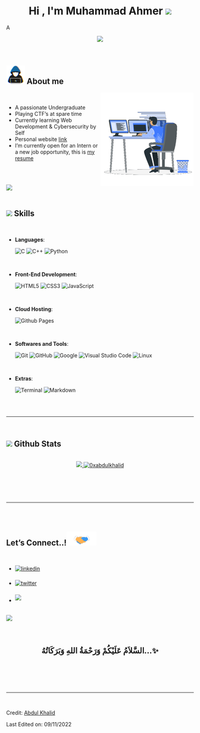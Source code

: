  <h1 align="center"><b>Hi , I'm Muhammad Ahmer </b><img src="https://media.giphy.com/media/hvRJCLFzcasrR4ia7z/giphy.gif" width="35"></h1>
<!--  -->A
<p align="center">
  <a href="https://github.com/DenverCoder1/readme-typing-svg"><img src="https://readme-typing-svg.herokuapp.com?font=Time+New+Roman&amp;color=cyan&amp;size=25&amp;center=true&amp;vCenter=true&amp;width=600&amp;height=100&amp;lines=Assalamu+O+Alaikum+Warahmatullah..♥++;Undergraduate,;Computer+Science+Student,;IT+Support+Specialist,;Cybersecurity+Analyst/Enthusiast,;Love+to+learn+new+stuffs..&lt;3"></a>
</p>
<br>
<h2 id="-about-me"><picture><img src="https://github.com/0xAbdulKhalid/0xAbdulKhalid/raw/main/assets/mdImages/about_me.gif" width="50px"></picture> <strong>About me</strong></h2>
<p><picture> <img align="right" src="https://github.com/0xAbdulKhalid/0xAbdulKhalid/raw/main/assets/mdImages/Right_Side.gif" width="250px"></picture></p>
<br>
<ul>
<li>A passionate Undergraduate</li>
<li>Playing CTF’s at spare time</li>
<li>Currently learning Web Development & Cybersecurity by Self</li>
<li>Personal website <a href="https://www.0xabdulkhalid.ml">link</a></li>
<li>I’m currently open for an Intern or a new job opportunity, this is <a href="https://read.cv/0xabdulkhalid">my resume</a></li>
</ul>
<p><br><br></p>
<p><img src="https://user-images.githubusercontent.com/73097560/115834477-dbab4500-a447-11eb-908a-139a6edaec5c.gif"><br><br></p>
<h2 id="-skills"><img src="https://media2.giphy.com/media/QssGEmpkyEOhBCb7e1/giphy.gif?cid=ecf05e47a0n3gi1bfqntqmob8g9aid1oyj2wr3ds3mg700bl&amp;rid=giphy.gif" width="25"><b> Skills</b></h2>


<br>
<p align="center">
</p><ul>
<li>
<p><strong>Languages</strong>:</p>
<p><img src="https://img.shields.io/badge/C%20-%232370ED.svg?style=for-the-badge&amp;logo=c&amp;logoColor=white" alt="C">
<img src="https://img.shields.io/badge/C++%20-%2300599C.svg?style=for-the-badge&amp;logo=c%2B%2B&amp;logoColor=white" alt="C++">
<img src="https://img.shields.io/badge/Python%20-%2314354C.svg?style=for-the-badge&amp;logo=python&amp;logoColor=white" alt="Python"></p>
</li>
</ul>
<br>   
<ul>
<li>
<p><strong>Front-End Development</strong>:</p>
<p><img src="https://img.shields.io/badge/HTML5%20-%23E34F26.svg?style=for-the-badge&amp;logo=html5&amp;logoColor=white" alt="HTML5">
<img src="https://img.shields.io/badge/CSS%20-%231572B6.svg?style=for-the-badge&amp;logo=css3&amp;logoColor=white" alt="CSS3">
<img src="https://img.shields.io/badge/JavaScript%20-%23F7DF1E.svg?style=for-the-badge&amp;logo=javascript&amp;logoColor=black" alt="JavaScript"></p>
</li>
</ul>
<br>
<ul>
<li>
<p><strong>Cloud Hosting</strong>:</p>
<p><img src="https://img.shields.io/badge/GitHub%20Pages-%23327FC7.svg?style=for-the-badge&amp;logo=github&amp;logoColor=white" alt="Github Pages"></p>
</li>
</ul>
<br>
<ul>
<li>
<p><strong>Softwares and Tools</strong>:</p>
<p><img src="https://img.shields.io/badge/git-%23F05033.svg?style=for-the-badge&amp;logo=git&amp;logoColor=white" alt="Git">
<img src="https://img.shields.io/badge/github-%23121011.svg?style=for-the-badge&amp;logo=github&amp;logoColor=white" alt="GitHub">
<img src="https://img.shields.io/badge/google-%234285F4.svg?style=for-the-badge&amp;logo=google&amp;logoColor=white" alt="Google">
<img src="https://img.shields.io/badge/Visual%20Studio%20Code-0078d7.svg?style=for-the-badge&amp;logo=visual-studio-code&amp;logoColor=white" alt="Visual Studio Code">
<img src="https://img.shields.io/badge/Linux-FCC624?style=for-the-badge&amp;logo=linux&amp;logoColor=black" alt="Linux"></p>
</li>
</ul>
<br>
<ul>
<li>
<p><strong>Extras</strong>:</p>
<p><img src="https://img.shields.io/badge/Terminal-%23054020?style=for-the-badge&amp;logo=gnu-bash&amp;logoColor=white" alt="Terminal">
<img src="https://img.shields.io/badge/markdown-%23000000.svg?style=for-the-badge&amp;logo=markdown&amp;logoColor=white" alt="Markdown"></p>
</li>
</ul>
<p></p>
<br>
<br>
<hr>
<br>
<h2 id="-github-stats"><img src="https://media.giphy.com/media/iY8CRBdQXODJSCERIr/giphy.gif" width="35"><b> Github Stats </b></h2>
<br>
<div align="center">
<a href="https://github.com/0xabdulkhalid/">
  <img src="https://github-readme-stats.vercel.app/api?username=0xabdulkhalid&amp;include_all_commits=true&amp;count_private=true&amp;show_icons=true&amp;line_height=20&amp;title_color=7A7ADB&amp;icon_color=2234AE&amp;text_color=D3D3D3&amp;bg_color=0,000000,130F40" width="450">
  <img src="https://github-readme-stats.vercel.app/api/top-langs?username=0xabdulkhalid&amp;show_icons=true&amp;locale=en&amp;layout=compact&amp;line_height=20&amp;title_color=7A7ADB&amp;icon_color=2234AE&amp;text_color=D3D3D3&amp;bg_color=0,000000,130F40" width="375" alt="0xabdulkhalid">
</a>
</div>
<br>
<br>
<br>
<div class="google-auto-placed" style="width: 100%; height: auto; clear: both; text-align: center;"><ins data-ad-format="auto" class="adsbygoogle adsbygoogle-noablate" data-ad-client="ca-pub-5867915342436534" data-adsbygoogle-status="done" style="display: block; margin: 24px auto 16px; background-color: transparent; height: 0px;" data-ad-status="unfilled"><div id="aswift_2_host" style="border: none; height: 0px; width: 1150px; margin: 0px; padding: 0px; position: relative; visibility: visible; background-color: transparent; display: inline-block; overflow: hidden; opacity: 0;"><iframe id="aswift_2" name="aswift_2" browsingtopics="true" style="left: 0px; position: absolute; top: 0px; border: 0px; width: 1150px; height: 0px; min-height: auto; max-height: none; min-width: auto; max-width: none;" sandbox="allow-forms allow-popups allow-popups-to-escape-sandbox allow-same-origin allow-scripts allow-top-navigation-by-user-activation" width="1150" height="0" frameborder="0" marginwidth="0" marginheight="0" vspace="0" hspace="0" allowtransparency="true" scrolling="no" allow="attribution-reporting; run-ad-auction" src="https://googleads.g.doubleclick.net/pagead/ads?client=ca-pub-5867915342436534&amp;output=html&amp;h=280&amp;adk=1296727556&amp;adf=3774456555&amp;pi=t.aa~a.1514299343~rp.1&amp;w=1150&amp;abgtt=6&amp;fwrn=4&amp;fwrnh=100&amp;lmt=1753432965&amp;rafmt=1&amp;to=qs&amp;pwprc=3343622871&amp;format=1150x280&amp;url=https%3A%2F%2Fgithubprofile.com%2Ftemplates%2F0xabdulkhalid&amp;fwr=0&amp;pra=3&amp;rpe=1&amp;resp_fmts=3&amp;wgl=1&amp;fa=40&amp;uach=WyJXaW5kb3dzIiwiMTQuMC4wIiwieDg2IiwiIiwiMTM4LjAuNzIwNC4xNjkiLG51bGwsMCxudWxsLCI2NCIsW1siTm90KUE7QnJhbmQiLCI4LjAuMC4wIl0sWyJDaHJvbWl1bSIsIjEzOC4wLjcyMDQuMTY5Il0sWyJHb29nbGUgQ2hyb21lIiwiMTM4LjAuNzIwNC4xNjkiXV0sMF0.&amp;dt=1753432965726&amp;bpp=1&amp;bdt=416&amp;idt=0&amp;shv=r20250723&amp;mjsv=m202507220101&amp;ptt=9&amp;saldr=aa&amp;abxe=1&amp;cookie=ID%3Dc09c0f41f704731c%3AT%3D1753432960%3ART%3D1753432960%3AS%3DALNI_MZzca7VdCQMj-QwbIcimYLru5RmiA&amp;gpic=UID%3D000012270ee3b1f0%3AT%3D1753432960%3ART%3D1753432960%3AS%3DALNI_Ma9Ar0fIWOIwj9j4b2srkPvvHdmzg&amp;eo_id_str=ID%3D19ad82120e8ad2eb%3AT%3D1753432961%3ART%3D1753432961%3AS%3DAA-Afjb3yf-CGmWgUW1nabm4khbr&amp;prev_fmts=0x0%2C1200x280&amp;nras=3&amp;correlator=7581862661018&amp;frm=20&amp;pv=1&amp;u_tz=300&amp;u_his=6&amp;u_h=900&amp;u_w=1600&amp;u_ah=852&amp;u_aw=1600&amp;u_cd=24&amp;u_sd=1&amp;dmc=8&amp;adx=218&amp;ady=2339&amp;biw=1585&amp;bih=765&amp;scr_x=0&amp;scr_y=0&amp;eid=95360548%2C95362655%2C95366913%2C95366847%2C95359265%2C95367170&amp;oid=2&amp;pvsid=5942313501369563&amp;tmod=491561987&amp;uas=0&amp;nvt=1&amp;ref=https%3A%2F%2Fgithubprofile.com%2Ftemplates&amp;fc=1920&amp;brdim=0%2C0%2C0%2C0%2C1600%2C0%2C1600%2C852%2C1600%2C765&amp;vis=1&amp;rsz=%7C%7Cs%7C&amp;abl=NS&amp;fu=128&amp;bc=31&amp;bz=1&amp;td=1&amp;tdf=2&amp;psd=W251bGwsbnVsbCxudWxsLDNd&amp;nt=1&amp;ifi=3&amp;uci=a!3&amp;btvi=1&amp;fsb=1&amp;dtd=7" data-google-container-id="a!3" tabindex="0" title="Advertisement" aria-label="Advertisement" data-load-complete="true" data-google-query-id="COC-wujO144DFXxsHgId5AUXcA"></iframe></div></ins></div><hr>
<br>
<br>
<h2 id="-lets-connect"><b> Let’s Connect..!</b><img src="https://github.com/0xAbdulKhalid/0xAbdulKhalid/raw/main/assets/mdImages/handshake.gif" width="80"></h2>
<br>
<div align="left">
<ul>
<li>
<a href="https://linkedin.com/in/0xabdulkhalid" target="_blank">
<img src="https://img.shields.io/badge/linkedin:  0xabdulkhalid-%2300acee.svg?color=405DE6&amp;style=for-the-badge&amp;logo=linkedin&amp;logoColor=white" alt="linkedin" style="margin-bottom: 5px;">
</a>
</li>
<br>
<li>
<a href="https://twitter.com/0xabdulkhalid" target="_blank">
<img src="https://img.shields.io/badge/twitter:  0xabdulkhalid-%2300acee.svg?color=1DA1F2&amp;style=for-the-badge&amp;logo=twitter&amp;logoColor=white" alt="twitter" style="margin-bottom: 5px;">
</a>
</li>
<br>
<li>
<a href="mailto:0xabdulkhalid@gmail.com" target="_blank">
<img src="https://img.shields.io/badge/gmail:  0xabdulkhalid-%23EA4335.svg?style=for-the-badge&amp;logo=gmail&amp;logoColor=white" t="mail" style="margin-bottom: 5px;">
</a>
</li>
</ul>
</div>
<br>
<img src="https://user-images.githubusercontent.com/73097560/115834477-dbab4500-a447-11eb-908a-139a6edaec5c.gif">
<br>
<br>
<br>
<div align="center">
<h2 id="السَّلاَمُ-عَلَيْكُمْ-وَرَحْمَةُ-اللهِ-وَبَرَكَاتُهُ"><b>السَّلاَمُ عَلَيْكُمْ وَرَحْمَةُ اللهِ وَبَرَكَاتُهُ…✨</b></h2>
</div>
<br>
<br>
<br>
<br>
<hr>
<br>
<p>Credit: <a href="https://github.com/0xabdulkhalid">Abdul Khalid</a></p>
<p>Last Edited on: 09/11/2022</p> 
